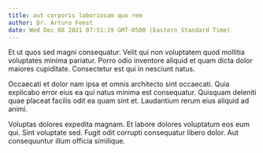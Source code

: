 ```yaml
---
title: aut corporis laboriosam quo rem
author: Dr. Arturo Feest
date: Wed Dec 08 2021 07:51:19 GMT-0500 (Eastern Standard Time)
---
```

Et ut quos sed magni consequatur. Velit qui non voluptatem quod mollitia voluptates minima pariatur. Porro odio inventore aliquid et quam dicta dolor maiores cupiditate. Consectetur est qui in nesciunt natus.

 Occaecati et dolor nam ipsa et omnis architecto sint occaecati. Quia explicabo error eius ea qui natus minima est consequatur. Quisquam deleniti quae placeat facilis odit ea quam sint et. Laudantium rerum eius aliquid ad animi.

 Voluptas dolores expedita magnam. Et labore dolores voluptatum eos eum qui. Sint voluptate sed. Fugit odit corrupti consequatur libero dolor. Aut consequuntur illum officia similique.